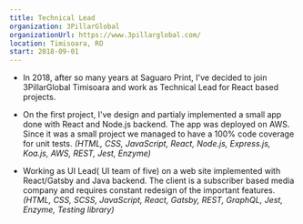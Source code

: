 ```yaml
---
title: Technical Lead
organization: 3PillarGlobal
organizationUrl: https://www.3pillarglobal.com/
location: Timisoara, RO
start: 2018-09-01
---
```


- In 2018, after so many years at Saguaro Print, I've decided to join 3PillarGlobal Timisoara and work as Technical Lead for React based projects.

- On the first project, I've design and partialy implemented a small app done with React and Node.js backend. The app was deployed on AWS. Since it was a small project we managed to have a 100% code coverage for unit tests. *(HTML, CSS, JavaScript, React, Node.js, Express.js, Koa.js, AWS, REST, Jest, Enzyme)*

- Working as UI Lead( UI team of five) on a web site implemented with React/Gatsby and Java backend. The client is a subscriber based media company and requires constant redesign of the important features. *(HTML, CSS, SCSS, JavaScript, React, Gatsby, REST, GraphQL, Jest, Enzyme, Testing library)*
